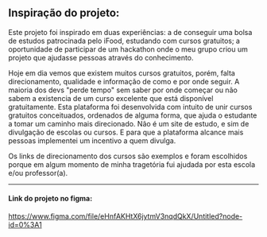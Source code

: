 ## Inspiração do projeto:

Este projeto foi inspirado em duas experiências: a de conseguir uma bolsa de estudos patrocinada pelo iFood, estudando com cursos gratuitos;
a oportunidade de participar de um hackathon onde o meu grupo criou um projeto que ajudasse pessoas através do conhecimento.

Hoje em dia vemos que existem muitos cursos gratuitos, porém, falta direcionamento, qualidade e informação de como e por onde seguir.
A maioria dos devs "perde tempo" sem saber por onde começar ou não sabem a existencia de um curso excelente que está disponível gratuitamente.
Esta plataforma foi desenvolvida com intuito de unir cursos gratuitos conceituados, ordenados de alguma forma, que ajuda o estudante a tomar um caminho mais direcionado. Não é um site de estudo, e sim de divulgação de escolas ou cursos. E para que a plataforma alcance mais pessoas implementei um incentivo a quem divulga.

Os links de direcionamento dos cursos são exemplos e foram escolhidos porque em algum momento de minha tragetória fui ajudada por esta escola e/ou professor(a).

---

#### Link do projeto no figma:

https://www.figma.com/file/eHnfAKHtX6jytmV3nqdQkX/Untitled?node-id=0%3A1
